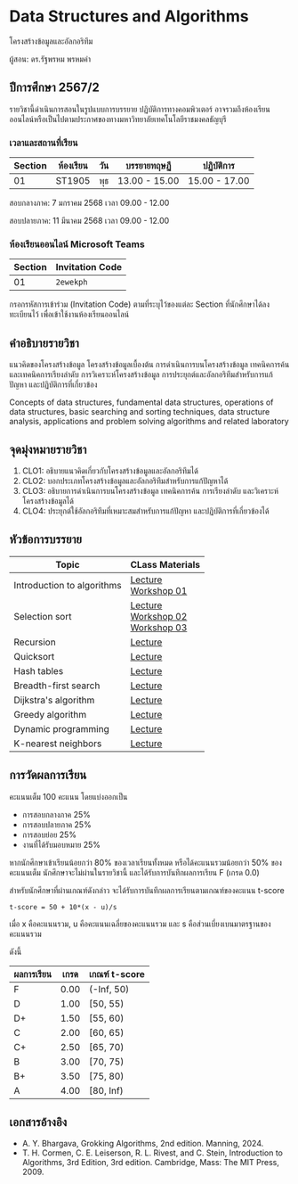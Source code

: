 # Data Structures and Algorithms
โครงสร้างข้อมูลและอัลกอริทึม

ผู้สอน: ดร.รัฐพรหม พรหมคำ


## ปีการศึกษา 2567/2
รายวิชานี้ดำเนินการสอนในรูปแบบการบรรยาย ปฏิบัติการทางคอมพิวเตอร์ 
อาจรวมถึงห้องเรียนออนไลน์หรือเป็นไปตามประกาศของทางมหาวิทยาลัยเทคโนโลยีราชมงคลธัญบุรี 


### เวลาและสถานที่เรียน

| Section | ห้องเรียน | วัน | บรรยายทฤษฏี  | ปฏิบัติการ  |
|--------|---------|----|---------------|---------------|
| 01     |  ST1905 | พุธ | 13.00 - 15.00  | 15.00 - 17.00|

สอบกลางภาค:  7 มกราคม 2568 เวลา 09.00 - 12.00

สอบปลายภาค:  11 มีนาคม 2568 เวลา 09.00 - 12.00

### ห้องเรียนออนไลน์ Microsoft Teams

| Section | Invitation Code | 
|---------|-----------------|
|     01  |  `2ewekph`      | 

กรอกรหัสการเข้าร่วม (Invitation Code) ตามที่ระบุไว้ของแต่ละ Section ที่นักศึกษาได้ลงทะเบียนไว้ เพื่อเข้าใช้งานห้องเรียนออนไลน์


## คำอธิบายรายวิชา

แนวคิดของโครงสร้างข้อมูล โครงสร้างข้อมูลเบื้องต้น การดำเนินการบนโครงสร้างข้อมูล เทคนิคการค้นและเทคนิคการเรียงลำดับ การวิเคราะห์โครงสร้างข้อมูล การประยุกต์และอัลกอริทึมสำหรับการแก้ปัญหา และปฏิบัติการที่เกี่ยวข้อง

Concepts of data structures, fundamental data structures, operations of data structures, basic searching and sorting techniques, data structure analysis, applications and problem solving algorithms and related laboratory



## จุดมุ่งหมายรายวิชา

1. CLO1: อธิบายแนวคิดเกี่ยวกับโครงสร้างข้อมูลและอัลกอริทึมได้
2. CLO2: บอกประเภทโครงสร้างข้อมูลและอัลกอริทึมสำหรับการแก้ปัญหาได้ 
3. CLO3: อธิบายการดำเนินการบนโครงสร้างข้อมูล เทคนิคการค้น การเรียงลำดับ และวิเคราะห์โครงสร้างข้อมูลได้
4. CLO4: ประยุกต์ใช้อัลกอริทึมที่เหมาะสมสำหรับการแก้ปัญหา และปฏิบัติการที่เกี่ยวข้องได้ 


## หัวข้อการบรรยาย

| Topic                    |  CLass Materials                |
|--------------------------|---------------------------------|
| Introduction to algorithms|  [Lecture](./materials/intro.pdf) <br> [Workshop 01](./materials/workshop_01.ipynb)|
| Selection sort            |  [Lecture](./materials/selection_sort.pdf)<br> [Workshop 02](./materials/workshop_02.ipynb) <br> [Workshop 03](./materials/workshop_03.ipynb) |
| Recursion                 |  [Lecture](./materials/lecture_03.pdf) |
| Quicksort                 |  [Lecture](./materials/lecture_04.pdf) |
| Hash tables               |  [Lecture](./materials/lecture_05.pdf) |
| Breadth-first search      |  [Lecture](./materials/lecture_06.pdf) |
| Dijkstra's algorithm      |  [Lecture](./materials/lecture_07.pdf) |
| Greedy algorithm          |  [Lecture](./materials/lecture_08.pdf) |
| Dynamic programming       |  [Lecture](./materials/lecture_09.pdf) |
| K-nearest neighbors       |  [Lecture](./materials/lecture_10.pdf) |



## การวัดผลการเรียน
คะแนนเต็ม 100 คะแนน โดยแบ่งออกเป็น
- การสอบกลางภาค 25%
- การสอบปลายภาค 25%
- การสอบย่อย 25%
- งานที่ได้รับมอบหมาย 25%

หากนักศึกษาเข้าเรียนน้อยกว่า 80% ของเวลาเรียนทั้งหมด
หรือได้คะแนนรวมน้อยกว่า 50% ของคะแนนเต็ม นักศึกษาจะไม่ผ่านในรายวิชานี้ และได้รับการบันทึกผลการเรียน F (เกรด 0.0) 

สำหรับนักศึกษาที่ผ่านเกณฑ์ดังกล่าว จะได้รับการบันทึกผลการเรียนตามเกณฑ์ของคะแนน t-score 

```
t-score = 50 + 10*(x - u)/s
```
เมื่อ x คือคะแนนรวม, u คือคะแนนเฉลี่ยของคะแนนรวม และ s คือส่วนเบี่ยงเบนมาตรฐานของคะแนนรวม

ดังนี้

| ผลการเรียน | เกรด | เกณฑ์ t-score |
|---------|------|--------------|
| F | 0.00 | (-Inf, 50) | 
| D | 1.00 | [50, 55) | 
| D+ | 1.50 | [55, 60) | 
| C | 2.00 | [60, 65) |
| C+ | 2.50 | [65, 70) |
| B | 3.00 | [70, 75) |
| B+ | 3.50 | [75, 80) |
| A | 4.00 | [80, Inf) |




## เอกสารอ้างอิง
- A. Y. Bhargava, Grokking Algorithms, 2nd edition. Manning, 2024.
- T. H. Cormen, C. E. Leiserson, R. L. Rivest, and C. Stein, Introduction to Algorithms, 3rd Edition, 3rd edition. Cambridge, Mass: The MIT Press, 2009.

